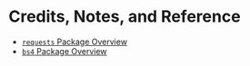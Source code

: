 # Credits, Notes, and Reference

  + [`requests` Package Overview](https://github.com/prof-rossetti/nyu-info-2335-70-201706/blob/master/notes/programming-languages/python/packages/requests.md)
  + [`bs4` Package Overview](https://github.com/prof-rossetti/nyu-info-2335-70-201706/blob/master/notes/programming-languages/python/packages/beautifulsoup.md)
